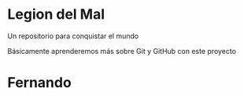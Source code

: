# Legion del Mal
Un repositorio para conquistar el mundo

Básicamente aprenderemos más sobre Git y GitHub con este proyecto


# Fernando 


